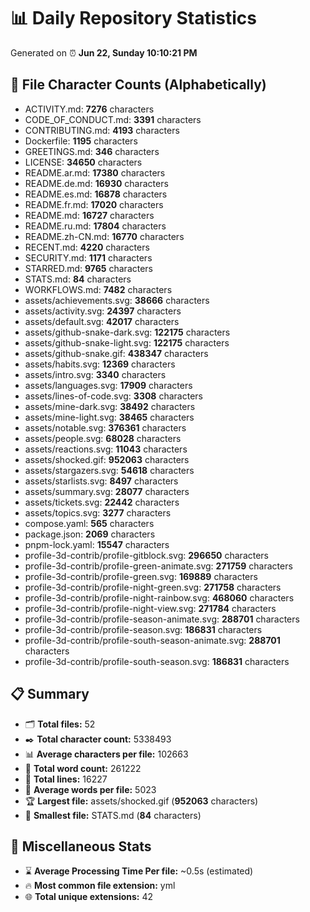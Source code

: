 # 📊 Daily Repository Statistics
Generated on ⏰ **Jun 22, Sunday 10:10:21 PM**

## 📂 File Character Counts (Alphabetically)
- ACTIVITY.md: **7276** characters
- CODE_OF_CONDUCT.md: **3391** characters
- CONTRIBUTING.md: **4193** characters
- Dockerfile: **1195** characters
- GREETINGS.md: **346** characters
- LICENSE: **34650** characters
- README.ar.md: **17380** characters
- README.de.md: **16930** characters
- README.es.md: **16878** characters
- README.fr.md: **17020** characters
- README.md: **16727** characters
- README.ru.md: **17804** characters
- README.zh-CN.md: **16770** characters
- RECENT.md: **4220** characters
- SECURITY.md: **1171** characters
- STARRED.md: **9765** characters
- STATS.md: **84** characters
- WORKFLOWS.md: **7482** characters
- assets/achievements.svg: **38666** characters
- assets/activity.svg: **24397** characters
- assets/default.svg: **42017** characters
- assets/github-snake-dark.svg: **122175** characters
- assets/github-snake-light.svg: **122175** characters
- assets/github-snake.gif: **438347** characters
- assets/habits.svg: **12369** characters
- assets/intro.svg: **3340** characters
- assets/languages.svg: **17909** characters
- assets/lines-of-code.svg: **3308** characters
- assets/mine-dark.svg: **38492** characters
- assets/mine-light.svg: **38465** characters
- assets/notable.svg: **376361** characters
- assets/people.svg: **68028** characters
- assets/reactions.svg: **11043** characters
- assets/shocked.gif: **952063** characters
- assets/stargazers.svg: **54618** characters
- assets/starlists.svg: **8497** characters
- assets/summary.svg: **28077** characters
- assets/tickets.svg: **22442** characters
- assets/topics.svg: **3277** characters
- compose.yaml: **565** characters
- package.json: **2069** characters
- pnpm-lock.yaml: **15547** characters
- profile-3d-contrib/profile-gitblock.svg: **296650** characters
- profile-3d-contrib/profile-green-animate.svg: **271759** characters
- profile-3d-contrib/profile-green.svg: **169889** characters
- profile-3d-contrib/profile-night-green.svg: **271758** characters
- profile-3d-contrib/profile-night-rainbow.svg: **468060** characters
- profile-3d-contrib/profile-night-view.svg: **271784** characters
- profile-3d-contrib/profile-season-animate.svg: **288701** characters
- profile-3d-contrib/profile-season.svg: **186831** characters
- profile-3d-contrib/profile-south-season-animate.svg: **288701** characters
- profile-3d-contrib/profile-south-season.svg: **186831** characters

## 📋 Summary
- 🗂️ **Total files:** 52
- ✒️ **Total character count:** 5338493
- 📊 **Average characters per file:** 102663
- 📝 **Total word count:** 261222
- 🧾 **Total lines:** 16227
- 📐 **Average words per file:** 5023
- 🏆 **Largest file:** assets/shocked.gif (**952063** characters)
- 🥉 **Smallest file:** STATS.md (**84** characters)

## 🌟 Miscellaneous Stats
- ⌛ **Average Processing Time Per file:** ~0.5s (estimated)
- 🔥 **Most common file extension:** yml
- 🌐 **Total unique extensions:** 42
